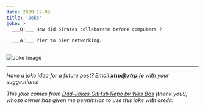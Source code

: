 ```yaml
---
date: 2020-12-09
title: 'Joke'
joke: >
  ___Q:___ How did pirates collaborate before computers ?
  
  ___A:___ Pier to pier networking.
---
```


![Joke Image](https://private.xtrp.io/projects/DailyDeveloperJokes/public_image_server/images/5e1258e0be565.png)

---
*Have a joke idea for a future post? Email **[xtrp@xtrp.io](mailto:xtrp@xtrp.io)** with your suggestions!*

*This joke comes from [Dad-Jokes GitHub Repo by Wes Bos](https://github.com/wesbos/dad-jokes) (thank you!), whose owner has given me permission to use this joke with credit.*

<!-- 
Joke text:
**Q:** How did pirates collaborate before computers ?

**A:** Pier to pier networking.
 -->

